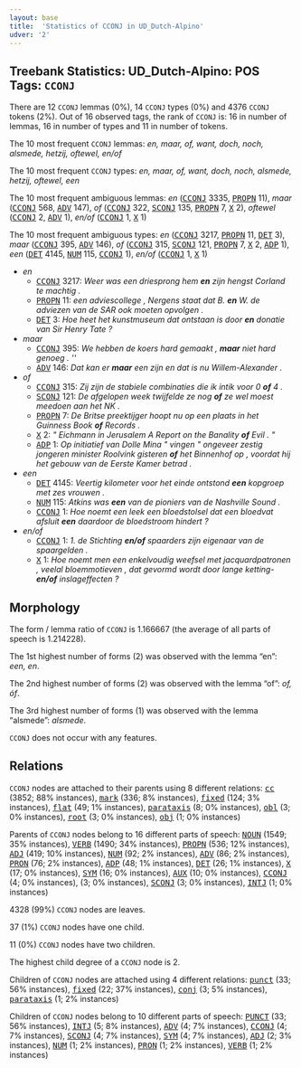 ```yaml
---
layout: base
title:  'Statistics of CCONJ in UD_Dutch-Alpino'
udver: '2'
---
```


## Treebank Statistics: UD_Dutch-Alpino: POS Tags: `CCONJ`

There are 12 `CCONJ` lemmas (0%), 14 `CCONJ` types (0%) and 4376 `CCONJ` tokens (2%).
Out of 16 observed tags, the rank of `CCONJ` is: 16 in number of lemmas, 16 in number of types and 11 in number of tokens.

The 10 most frequent `CCONJ` lemmas: <em>en, maar, of, want, doch, noch, alsmede, hetzij, oftewel, en/of</em>

The 10 most frequent `CCONJ` types:  <em>en, maar, of, want, doch, noch, alsmede, hetzij, oftewel, een</em>

The 10 most frequent ambiguous lemmas: <em>en</em> (<tt><a href="nl_alpino-pos-CCONJ.html">CCONJ</a></tt> 3335, <tt><a href="nl_alpino-pos-PROPN.html">PROPN</a></tt> 11), <em>maar</em> (<tt><a href="nl_alpino-pos-CCONJ.html">CCONJ</a></tt> 568, <tt><a href="nl_alpino-pos-ADV.html">ADV</a></tt> 147), <em>of</em> (<tt><a href="nl_alpino-pos-CCONJ.html">CCONJ</a></tt> 322, <tt><a href="nl_alpino-pos-SCONJ.html">SCONJ</a></tt> 135, <tt><a href="nl_alpino-pos-PROPN.html">PROPN</a></tt> 7, <tt><a href="nl_alpino-pos-X.html">X</a></tt> 2), <em>oftewel</em> (<tt><a href="nl_alpino-pos-CCONJ.html">CCONJ</a></tt> 2, <tt><a href="nl_alpino-pos-ADV.html">ADV</a></tt> 1), <em>en/of</em> (<tt><a href="nl_alpino-pos-CCONJ.html">CCONJ</a></tt> 1, <tt><a href="nl_alpino-pos-X.html">X</a></tt> 1)

The 10 most frequent ambiguous types:  <em>en</em> (<tt><a href="nl_alpino-pos-CCONJ.html">CCONJ</a></tt> 3217, <tt><a href="nl_alpino-pos-PROPN.html">PROPN</a></tt> 11, <tt><a href="nl_alpino-pos-DET.html">DET</a></tt> 3), <em>maar</em> (<tt><a href="nl_alpino-pos-CCONJ.html">CCONJ</a></tt> 395, <tt><a href="nl_alpino-pos-ADV.html">ADV</a></tt> 146), <em>of</em> (<tt><a href="nl_alpino-pos-CCONJ.html">CCONJ</a></tt> 315, <tt><a href="nl_alpino-pos-SCONJ.html">SCONJ</a></tt> 121, <tt><a href="nl_alpino-pos-PROPN.html">PROPN</a></tt> 7, <tt><a href="nl_alpino-pos-X.html">X</a></tt> 2, <tt><a href="nl_alpino-pos-ADP.html">ADP</a></tt> 1), <em>een</em> (<tt><a href="nl_alpino-pos-DET.html">DET</a></tt> 4145, <tt><a href="nl_alpino-pos-NUM.html">NUM</a></tt> 115, <tt><a href="nl_alpino-pos-CCONJ.html">CCONJ</a></tt> 1), <em>en/of</em> (<tt><a href="nl_alpino-pos-CCONJ.html">CCONJ</a></tt> 1, <tt><a href="nl_alpino-pos-X.html">X</a></tt> 1)


* <em>en</em>
  * <tt><a href="nl_alpino-pos-CCONJ.html">CCONJ</a></tt> 3217: <em>Weer was een driesprong hem <b>en</b> zijn hengst Corland te machtig .</em>
  * <tt><a href="nl_alpino-pos-PROPN.html">PROPN</a></tt> 11: <em>een adviescollege , Nergens staat dat B. <b>en</b> W. de adviezen van de SAR ook moeten opvolgen .</em>
  * <tt><a href="nl_alpino-pos-DET.html">DET</a></tt> 3: <em>Hoe heet het kunstmuseum dat ontstaan is door <b>en</b> donatie van Sir Henry Tate ?</em>
* <em>maar</em>
  * <tt><a href="nl_alpino-pos-CCONJ.html">CCONJ</a></tt> 395: <em>We hebben de koers hard gemaakt , <b>maar</b> niet hard genoeg . ''</em>
  * <tt><a href="nl_alpino-pos-ADV.html">ADV</a></tt> 146: <em>Dat kan er <b>maar</b> een zijn en dat is nu Willem-Alexander .</em>
* <em>of</em>
  * <tt><a href="nl_alpino-pos-CCONJ.html">CCONJ</a></tt> 315: <em>Zij zijn de stabiele combinaties die ik intik voor 0 <b>of</b> 4 .</em>
  * <tt><a href="nl_alpino-pos-SCONJ.html">SCONJ</a></tt> 121: <em>De afgelopen week twijfelde ze nog <b>of</b> ze wel moest meedoen aan het NK .</em>
  * <tt><a href="nl_alpino-pos-PROPN.html">PROPN</a></tt> 7: <em>De Britse preektijger hoopt nu op een plaats in het Guinness Book <b>of</b> Records .</em>
  * <tt><a href="nl_alpino-pos-X.html">X</a></tt> 2: <em>" Eichmann in Jerusalem A Report on the Banality <b>of</b> Evil . "</em>
  * <tt><a href="nl_alpino-pos-ADP.html">ADP</a></tt> 1: <em>Op initiatief van Dolle Mina " vingen " ongeveer zestig jongeren minister Roolvink gisteren <b>of</b> het Binnenhof op , voordat hij het gebouw van de Eerste Kamer betrad .</em>
* <em>een</em>
  * <tt><a href="nl_alpino-pos-DET.html">DET</a></tt> 4145: <em>Veertig kilometer voor het einde ontstond <b>een</b> kopgroep met zes vrouwen .</em>
  * <tt><a href="nl_alpino-pos-NUM.html">NUM</a></tt> 115: <em>Atkins was <b>een</b> van de pioniers van de Nashville Sound .</em>
  * <tt><a href="nl_alpino-pos-CCONJ.html">CCONJ</a></tt> 1: <em>Hoe noemt een leek een bloedstolsel dat een bloedvat afsluit <b>een</b> daardoor de bloedstroom hindert ?</em>
* <em>en/of</em>
  * <tt><a href="nl_alpino-pos-CCONJ.html">CCONJ</a></tt> 1: <em>1. de Stichting <b>en/of</b> spaarders zijn eigenaar van de spaargelden .</em>
  * <tt><a href="nl_alpino-pos-X.html">X</a></tt> 1: <em>Hoe noemt men een enkelvoudig weefsel met jacquardpatronen , veelal bloemmotieven , dat gevormd wordt door lange ketting- <b>en/of</b> inslageffecten ?</em>

## Morphology

The form / lemma ratio of `CCONJ` is 1.166667 (the average of all parts of speech is 1.214228).

The 1st highest number of forms (2) was observed with the lemma “en”: <em>een, en</em>.

The 2nd highest number of forms (2) was observed with the lemma “of”: <em>of, óf</em>.

The 3rd highest number of forms (1) was observed with the lemma “alsmede”: <em>alsmede</em>.

`CCONJ` does not occur with any features.


## Relations

`CCONJ` nodes are attached to their parents using 8 different relations: <tt><a href="nl_alpino-dep-cc.html">cc</a></tt> (3852; 88% instances), <tt><a href="nl_alpino-dep-mark.html">mark</a></tt> (336; 8% instances), <tt><a href="nl_alpino-dep-fixed.html">fixed</a></tt> (124; 3% instances), <tt><a href="nl_alpino-dep-flat.html">flat</a></tt> (49; 1% instances), <tt><a href="nl_alpino-dep-parataxis.html">parataxis</a></tt> (8; 0% instances), <tt><a href="nl_alpino-dep-obl.html">obl</a></tt> (3; 0% instances), <tt><a href="nl_alpino-dep-root.html">root</a></tt> (3; 0% instances), <tt><a href="nl_alpino-dep-obj.html">obj</a></tt> (1; 0% instances)

Parents of `CCONJ` nodes belong to 16 different parts of speech: <tt><a href="nl_alpino-pos-NOUN.html">NOUN</a></tt> (1549; 35% instances), <tt><a href="nl_alpino-pos-VERB.html">VERB</a></tt> (1490; 34% instances), <tt><a href="nl_alpino-pos-PROPN.html">PROPN</a></tt> (536; 12% instances), <tt><a href="nl_alpino-pos-ADJ.html">ADJ</a></tt> (419; 10% instances), <tt><a href="nl_alpino-pos-NUM.html">NUM</a></tt> (92; 2% instances), <tt><a href="nl_alpino-pos-ADV.html">ADV</a></tt> (86; 2% instances), <tt><a href="nl_alpino-pos-PRON.html">PRON</a></tt> (76; 2% instances), <tt><a href="nl_alpino-pos-ADP.html">ADP</a></tt> (48; 1% instances), <tt><a href="nl_alpino-pos-DET.html">DET</a></tt> (26; 1% instances), <tt><a href="nl_alpino-pos-X.html">X</a></tt> (17; 0% instances), <tt><a href="nl_alpino-pos-SYM.html">SYM</a></tt> (16; 0% instances), <tt><a href="nl_alpino-pos-AUX.html">AUX</a></tt> (10; 0% instances), <tt><a href="nl_alpino-pos-CCONJ.html">CCONJ</a></tt> (4; 0% instances),  (3; 0% instances), <tt><a href="nl_alpino-pos-SCONJ.html">SCONJ</a></tt> (3; 0% instances), <tt><a href="nl_alpino-pos-INTJ.html">INTJ</a></tt> (1; 0% instances)

4328 (99%) `CCONJ` nodes are leaves.

37 (1%) `CCONJ` nodes have one child.

11 (0%) `CCONJ` nodes have two children.

The highest child degree of a `CCONJ` node is 2.

Children of `CCONJ` nodes are attached using 4 different relations: <tt><a href="nl_alpino-dep-punct.html">punct</a></tt> (33; 56% instances), <tt><a href="nl_alpino-dep-fixed.html">fixed</a></tt> (22; 37% instances), <tt><a href="nl_alpino-dep-conj.html">conj</a></tt> (3; 5% instances), <tt><a href="nl_alpino-dep-parataxis.html">parataxis</a></tt> (1; 2% instances)

Children of `CCONJ` nodes belong to 10 different parts of speech: <tt><a href="nl_alpino-pos-PUNCT.html">PUNCT</a></tt> (33; 56% instances), <tt><a href="nl_alpino-pos-INTJ.html">INTJ</a></tt> (5; 8% instances), <tt><a href="nl_alpino-pos-ADV.html">ADV</a></tt> (4; 7% instances), <tt><a href="nl_alpino-pos-CCONJ.html">CCONJ</a></tt> (4; 7% instances), <tt><a href="nl_alpino-pos-SCONJ.html">SCONJ</a></tt> (4; 7% instances), <tt><a href="nl_alpino-pos-SYM.html">SYM</a></tt> (4; 7% instances), <tt><a href="nl_alpino-pos-ADJ.html">ADJ</a></tt> (2; 3% instances), <tt><a href="nl_alpino-pos-NUM.html">NUM</a></tt> (1; 2% instances), <tt><a href="nl_alpino-pos-PRON.html">PRON</a></tt> (1; 2% instances), <tt><a href="nl_alpino-pos-VERB.html">VERB</a></tt> (1; 2% instances)

